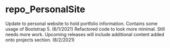 # repo_PersonalSite
Update to personal website to hold portfolio information. Contains some usage of Bootstrap 5. (6/1/2021)
Refactored code to look more minimal. Still needs more work. Upcoming releases will include additional content added onto projects section. (8/2/2021)
